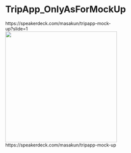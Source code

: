 # TripApp_OnlyAsForMockUp


<div style="max-width: 350px">https://speakerdeck.com/masakun/tripapp-mock-up?slide=1</div>

<img src="https://speakerdeck.com/masakun/tripapp-mock-up" width="350px">

<div style="max-width: 350px">https://speakerdeck.com/masakun/tripapp-mock-up</div>




<div style="max-width: 350px">
<script src="http://speakerdeck.com/embed/data-id="42d155af6ab14970b56df5de7ebcef4e"js"></script>
</div>

